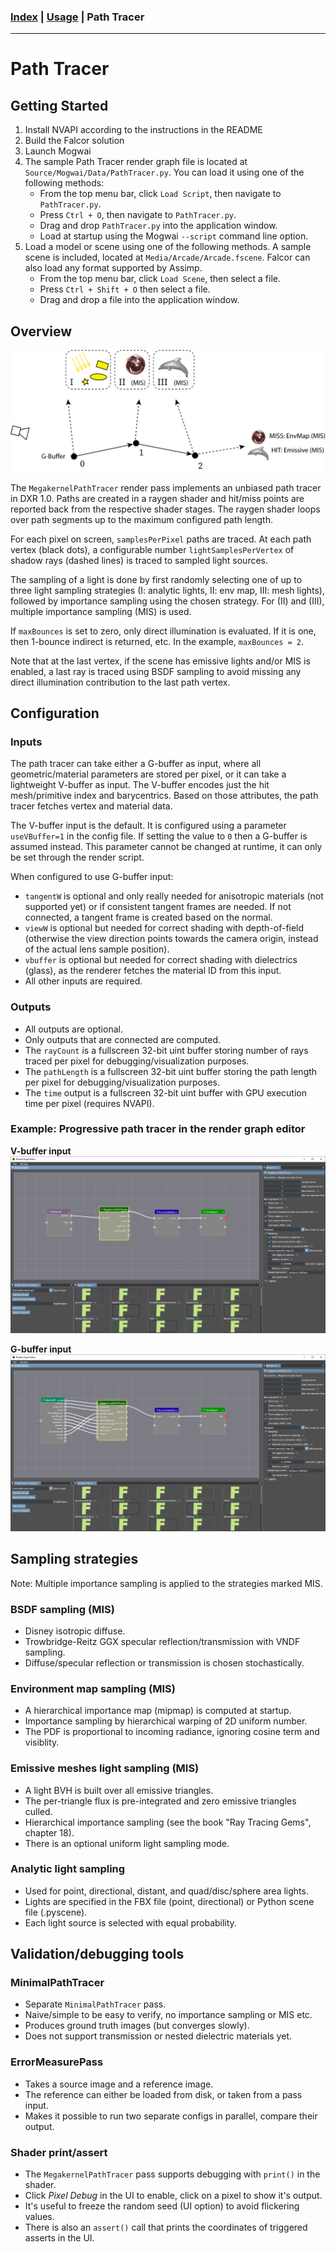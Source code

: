 ### [Index](../index.md) | [Usage](./index.md) | Path Tracer

--------

# Path Tracer

## Getting Started

1. Install NVAPI according to the instructions in the README
2. Build the Falcor solution
3. Launch Mogwai
4. The sample Path Tracer render graph file is located at `Source/Mogwai/Data/PathTracer.py`. You can load it using one of the following methods:
    - From the top menu bar, click `Load Script`, then navigate to `PathTracer.py`.
    - Press `Ctrl + O`, then navigate to `PathTracer.py`.
    - Drag and drop  `PathTracer.py` into the application window.
    - Load at startup using the Mogwai `--script` command line option.
5. Load a model or scene using one of the following methods. A sample scene is included, located at `Media/Arcade/Arcade.fscene`. Falcor can also load any format supported by Assimp.
    - From the top menu bar, click `Load Scene`, then select a file.
    - Press `Ctrl + Shift + O` then select a file.
    - Drag and drop a file into the application window.

## Overview

![PathTracer-overview](./images/PathTracer-Overview.png)

The `MegakernelPathTracer` render pass implements an unbiased path tracer in DXR 1.0. Paths are created in a raygen shader and hit/miss points are reported back from the respective shader stages. The raygen shader loops over path segments up to the maximum configured path length.

For each pixel on screen, `samplesPerPixel` paths are traced.
At each path vertex (black dots), a configurable number `lightSamplesPerVertex` of shadow rays (dashed lines) is traced to sampled light sources. 

The sampling of a light is done by first randomly selecting one of up to three light sampling strategies (I: analytic lights, II: env map, III: mesh lights), followed by importance sampling using the chosen strategy. For (II) and (III), multiple importance sampling (MIS) is used.

If `maxBounces` is set to zero, only direct illumination is evaluated. If it is one, then 1-bounce indirect is returned, etc. In the example, `maxBounces = 2`.

Note that at the last vertex, if the scene has emissive lights and/or MIS is enabled, a last ray is traced using BSDF sampling to avoid missing any direct illumination contribution to the last path vertex.

## Configuration

### Inputs

The path tracer can take either a G-buffer as input, where all geometric/material parameters are stored per pixel, or it can take a lightweight V-buffer as input. The V-buffer encodes just the hit mesh/primitive index and barycentrics. Based on those attributes, the path tracer fetches vertex and material data.

The V-buffer input is the default. It is configured using a parameter `useVBuffer=1` in the config file. If setting the value to `0` then a G-buffer is assumed instead. This parameter cannot be changed at runtime, it can only be set through the render script.

When configured to use G-buffer input:

- `tangentW` is optional and only really needed for anisotropic materials (not supported yet) or if consistent tangent frames are needed. If not connected, a tangent frame is created based on the normal.
- `viewW` is optional but needed for correct shading with depth-of-field (otherwise the view direction points towards the camera origin, instead of the actual lens sample position).
- `vbuffer` is optional but needed for correct shading with dielectrics (glass), as the renderer fetches the material ID from this input.
- All other inputs are required.

### Outputs

- All outputs are optional.
- Only outputs that are connected are computed.
- The `rayCount` is a fullscreen 32-bit uint buffer storing number of rays traced per pixel for debugging/visualization purposes.
- The `pathLength` is a fullscreen 32-bit uint buffer storing the path length per pixel for debugging/visualization purposes.
- The `time` output is a fullscreen 32-bit uint buffer with GPU execution time per pixel (requires NVAPI).


### Example: Progressive path tracer in the render graph editor

**V-buffer input**
![image](./images/PathTracer-VBuffer-Input.png)

**G-buffer input**
![image](./images/PathTracer-GBuffer-Input.png)


## Sampling strategies

Note: Multiple importance sampling is applied to the strategies marked MIS.

### BSDF sampling (MIS)

- Disney isotropic diffuse.
- Trowbridge-Reitz GGX specular reflection/transmission with VNDF sampling.
- Diffuse/specular reflection or transmission is chosen stochastically.

### Environment map sampling (MIS)

- A hierarchical importance map (mipmap) is computed at startup.
- Importance sampling by hierarchical warping of 2D uniform number.
- The PDF is proportional to incoming radiance, ignoring cosine term and visiblity.

### Emissive meshes light sampling (MIS)

- A light BVH is built over all emissive triangles.
- The per-triangle flux is pre-integrated and zero emissive triangles culled.
- Hierarchical importance sampling (see the book "Ray Tracing Gems", chapter 18).
- There is an optional uniform light sampling mode.

### Analytic light sampling

- Used for point, directional, distant, and quad/disc/sphere area lights.
- Lights are specified in the FBX file (point, directional) or Python scene file (.pyscene).
- Each light source is selected with equal probability.


## Validation/debugging tools

### MinimalPathTracer

- Separate `MinimalPathTracer` pass.
- Naive/simple to be easy to verify, no importance sampling or MIS etc.
- Produces ground truth images (but converges slowly).
- Does not support transmission or nested dielectric materials yet.

### ErrorMeasurePass

- Takes a source image and a reference image.
- The reference can either be loaded from disk, or taken from a pass input.
- Makes it possible to run two separate configs in parallel, compare their output.

### Shader print/assert

- The `MegakernelPathTracer` pass supports debugging with `print()` in the shader.
- Click *Pixel Debug* in the UI to enable, click on a pixel to show it's output.
- It's useful to freeze the random seed (UI option) to avoid flickering values.
- There is also an `assert()` call that prints the coordinates of triggered asserts in the UI.
